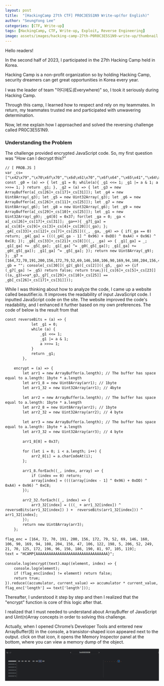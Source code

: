 ```yaml
---
layout: post
title:  "[HackingCamp 27th CTF] PR0C3E5S1N9 Write-up(for English)"
author: "SeungYong Lee"
categories: [CTF, Write-up]
tags: [HackingCamp, CTF, Write-up, Exploit, Reverse Engineering]
image: assets/images/hacking-camp-27th-P0R0C3E5S1N9-write-up/thumbnail.gif
---
```


Hello readers!

In the second half of 2023, I participated in the 27th Hacking Camp held in Korea.

Hacking Camp is a non-profit organization so by holding Hacking Camp, security dreamers can get great opportunities in Korea every year.

I was the leader of team "어디에도(Everywhere)" so, I took it seriously during Hacking Camp.

Through this camp, I learned how to respect and rely on my teammates. In return, my teammates trusted me and participated with unwavering determination.

Now, let me explain how I approached and solved the reversing challenge called PR0C3E5S1N9.

### Understanding the Problem
The challenge provided encrypted JavaScript code. So, my first question was "How can I decrypt this?"

```
// [ PROB.JS ]
var _cs=["\x42\x79","\x70\x6f\x70","\x6d\x61\x70","\x6f\x64","\x65\x41","\x64\x75","\x72\x65","\x61\x63","\x63\x68","\x61\x72\x43","\x67\x74","\x6e\x67\x74","\x72\x45","\x64\x6f\x77","\x61\x62\x73","\x62\x36\x34",'\x49\x64',"\x6e\x67",'\x31\x30\x32\x34','\x6c\x6f\x63',"\x74","\x72\x45\x61",'\x2d',"\x63\x65","\x66\x75\x6e\x63","\x68","\x6c\x65","\x30","\x6e\x61\x76","\x6c\x65\x6e","\x6c\x6f\x67","\x74\x68","\x7a\x6f\x6e\x65","\x66\x6f","\x74\x69\x6d\x65","\x6d\x65\x6e\x74",'\x45\x6c\x65']; const _g0 = (a) => { let _g1 = 0; while(a){ _g1 <<= 1; _g1 |= a & 1; a >>>= 1; } return _g1; }, _g2 = (a) => { let _g3 = new ArrayBuffer(a[_cs[26]+_cs[17]+_cs[31]]); let _g4 = new Uint8Array(_g3); let _g5 = new Uint32Array(_g3); let _g6 = new ArrayBuffer(a[_cs[26]+_cs[11]+_cs[25]]); let _g7 = new Uint8Array(_g6); let _g8 = new Uint32Array(_g6); let _g9 = new ArrayBuffer(a[_cs[29]+_cs[10]+_cs[25]]); let _g1 = new Uint32Array(_g9); _g4[0] = 0x37; for(let _ga = 0; _ga < a[_cs[26]+_cs[17]+_cs[31]]; _ga++){ _g7[_ga] = a[_cs[8]+_cs[9]+_cs[3]+_cs[4]+_cs[20]](_ga); }; _g4[_cs[33]+_cs[12]+_cs[7]+_cs[25]]((_, _ga, _g4) => { if(_ga == 0) return; _g4[_ga] = ((((_g4[_ga - 1] ^ 0x96) + 0xDD) ^ 0xA4) + 0x96) ^ 0xC8; }); _g8[_cs[33]+_cs[21]+_cs[8]]((_, _ga) => { _g1[_ga] = _; _g1[_ga] += _g5[_ga]; _g1[_ga] ^= _g0(_g5[_ga]); _g1[_ga] += _g0(_g5[_ga]); _g1[_ga] ^= _g5[_ga]; }); return new Uint8Array(_g9); }; _g7 = [164,72,70,191,200,156,172,79,52,69,146,160,106,90,169,94,108,204,156,47,106,122,198,5,206,52,249,21,70,125,172,196,96,156,186,190,81,97,105,119]; _gb = ""; console[_cs[30]](_g2(_gb)[_cs[2]]((_g5, _ga) => {if (_g7[_ga] != _g5) return false; return true;})[_cs[6]+_cs[5]+_cs[23]]((a,_g3)=>a*_g3,_g7[_cs[29]+_cs[10]+_cs[25]] == _gb[_cs[26]+_cs[17]+_cs[31]]));
```

While I was thinking about how to analyze the code, I came up a website called beautifier.io. It improves the readability of input JavaScript code.
I inputted JavaScript code on the site. The website improved the code's readability, and I enhanced it further based on my own preferences. The code of below is the result from that

```
const reverseBits = (a) => {
            let _g1 = 0;
            while (a) {
                _g1 <<= 1;
                _g1 |= a & 1;
                a >>>= 1; 
            }
            return _g1;
        },
    
    encrypt = (a) => {
        let arr1 = new ArrayBuffer(a.length); // The buffer has space equal to a.length: 1byte * a.length
        let arr1_8 = new Uint8Array(arr1); // 1byte
        let arr1_32 = new Uint32Array(arr1); // 4byte

        let arr2 = new ArrayBuffer(a.length); // The buffer has space equal to a.length: 1byte * a.length
        let arr2_8 = new Uint8Array(arr2); // 1byte
        let arr2_32 = new Uint32Array(arr2); // 4 byte

        let arr3 = new ArrayBuffer(a.length); // The buffer has space equal to a.length: 1byte * a.length
        let arr3_32 = new Uint32Array(arr3); // 4 byte
        
        arr1_8[0] = 0x37;

        for (let i = 0; i < a.length; i++) {
            arr2_8[i] = a.charCodeAt(i);
        };
        
        arr1_8.forEach((_, index, array) => {
            if (index == 0) return;
            array[index] = ((((array[index - 1] ^ 0x96) + 0xDD) ^ 0xA4) + 0x96) ^ 0xC8;
        });
        
        arr2_32.forEach((_, index) => {
            arr3_32[index] = (((_ + arr1_32[index]) ^ reverseBits(arr1_32[index]) ) +  reverseBits(arr1_32[index])) ^ arr1_32[index];
        });
        return new Uint8Array(arr3);
    };

flag_enc = [164, 72, 70, 191, 200, 156, 172, 79, 52, 69, 146, 160, 106, 90, 169, 94, 108, 204, 156, 47, 106, 122, 198, 5, 206, 52, 249, 21, 70, 125, 172, 196, 96, 156, 186, 190, 81, 97, 105, 119];
text = "HCAMP{AAAAAAAAAAAAAAAAAAAAAAAAAAAAAAAAA}";

console.log(encrypt(text).map((element, index) => {
    console.log(element);
    if (flag_enc[index] != element) return false;
    return true;
}).reduce((accumulator, current_value) => accumulator * current_value, flag_enc['length'] == text['length']));
```

Thereafter, I understood it step by step and then I realized that the "encrypt" function is core of this logic after that.

I realized that I  must needed to understand about ArrayBuffer of JavaScript and Uint(n)Array concepts in order to solving this challenge.

Actually, when I opened Chrome’s Developer Tools and entered new ArrayBuffer(8) in the console, a transistor-shaped icon appeared next to the output. click on that icon, it opens the Memory Inspector panel at the bottom, where you can view a memory dump of the object.

<p align="center">
    <img src="assets/images/hacking-camp-27th-P0R0C3E5S1N9-write-up/arraybuffer_dump.png">
</p>
